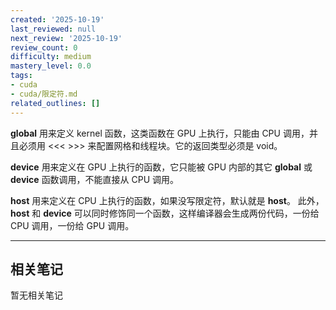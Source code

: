```yaml
---
created: '2025-10-19'
last_reviewed: null
next_review: '2025-10-19'
review_count: 0
difficulty: medium
mastery_level: 0.0
tags:
- cuda
- cuda/限定符.md
related_outlines: []
---
```

__global__ 用来定义 kernel 函数，这类函数在 GPU 上执行，只能由 CPU 调用，并且必须用 <<< >>> 来配置网格和线程块。它的返回类型必须是 void。

__device__ 用来定义在 GPU 上执行的函数，它只能被 GPU 内部的其它 __global__ 或 __device__ 函数调用，不能直接从 CPU 调用。

__host__ 用来定义在 CPU 上执行的函数，如果没写限定符，默认就是 __host__。
此外，__host__ 和 __device__ 可以同时修饰同一个函数，这样编译器会生成两份代码，一份给 CPU 调用，一份给 GPU 调用。

---

## 相关笔记
<!-- 自动生成 -->

暂无相关笔记

